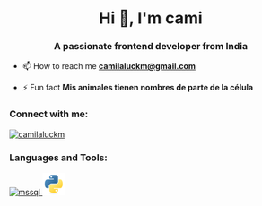 <h1 align="center">Hi 👋, I'm cami</h1>
<h3 align="center">A passionate frontend developer from India</h3>

- 📫 How to reach me **camilaluckm@gmail.com**

- ⚡ Fun fact **Mis animales tienen nombres de parte de la célula**

<h3 align="left">Connect with me:</h3>
<p align="left">
<a href="https://linkedin.com/in/camilaluckm" target="blank"><img align="center" src="https://raw.githubusercontent.com/rahuldkjain/github-profile-readme-generator/master/src/images/icons/Social/linked-in-alt.svg" alt="camilaluckm" height="30" width="40" /></a>
</p>

<h3 align="left">Languages and Tools:</h3>
<p align="left"> <a href="https://www.microsoft.com/en-us/sql-server" target="_blank" rel="noreferrer"> <img src="https://www.svgrepo.com/show/303229/microsoft-sql-server-logo.svg" alt="mssql" width="40" height="40"/> </a> <a href="https://www.python.org" target="_blank" rel="noreferrer"> <img src="https://raw.githubusercontent.com/devicons/devicon/master/icons/python/python-original.svg" alt="python" width="40" height="40"/> </a> </p>
